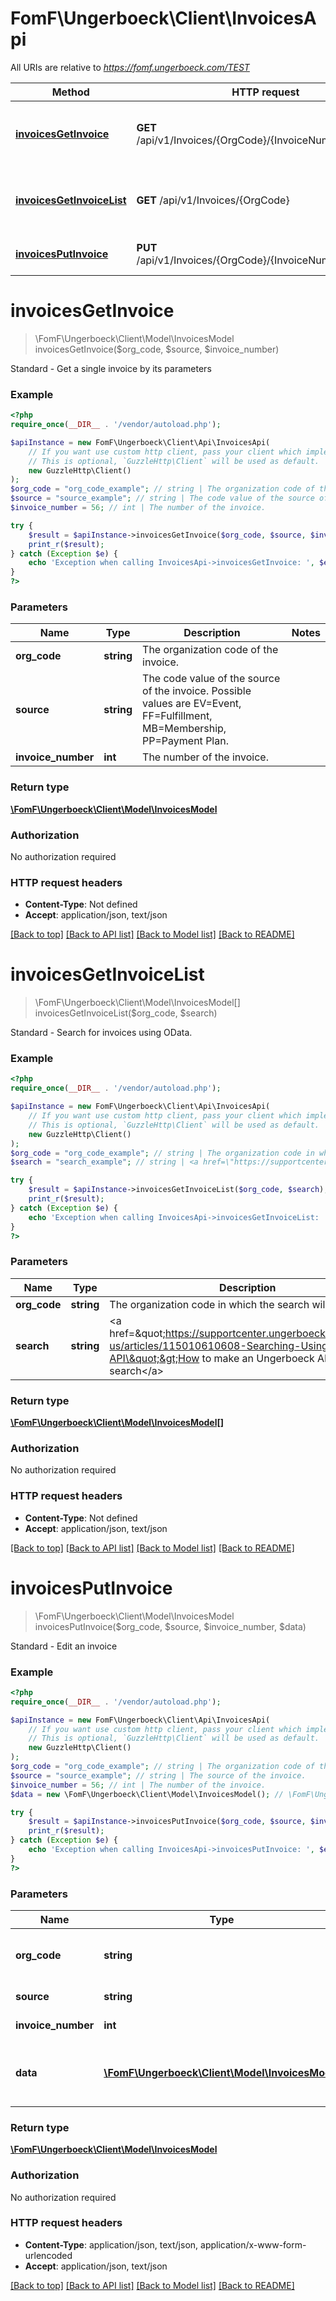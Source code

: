 # FomF\Ungerboeck\Client\InvoicesApi

All URIs are relative to *https://fomf.ungerboeck.com/TEST*

Method | HTTP request | Description
------------- | ------------- | -------------
[**invoicesGetInvoice**](InvoicesApi.md#invoicesGetInvoice) | **GET** /api/v1/Invoices/{OrgCode}/{InvoiceNumber}/{Source} | Standard - Get a single invoice by its parameters
[**invoicesGetInvoiceList**](InvoicesApi.md#invoicesGetInvoiceList) | **GET** /api/v1/Invoices/{OrgCode} | Standard - Search for invoices using OData.
[**invoicesPutInvoice**](InvoicesApi.md#invoicesPutInvoice) | **PUT** /api/v1/Invoices/{OrgCode}/{InvoiceNumber}/{Source} | Standard - Edit an invoice


# **invoicesGetInvoice**
> \FomF\Ungerboeck\Client\Model\InvoicesModel invoicesGetInvoice($org_code, $source, $invoice_number)

Standard - Get a single invoice by its parameters

### Example
```php
<?php
require_once(__DIR__ . '/vendor/autoload.php');

$apiInstance = new FomF\Ungerboeck\Client\Api\InvoicesApi(
    // If you want use custom http client, pass your client which implements `GuzzleHttp\ClientInterface`.
    // This is optional, `GuzzleHttp\Client` will be used as default.
    new GuzzleHttp\Client()
);
$org_code = "org_code_example"; // string | The organization code of the invoice.
$source = "source_example"; // string | The code value of the source of the invoice. Possible values are EV=Event, FF=Fulfillment, MB=Membership, PP=Payment Plan.
$invoice_number = 56; // int | The number of the invoice.

try {
    $result = $apiInstance->invoicesGetInvoice($org_code, $source, $invoice_number);
    print_r($result);
} catch (Exception $e) {
    echo 'Exception when calling InvoicesApi->invoicesGetInvoice: ', $e->getMessage(), PHP_EOL;
}
?>
```

### Parameters

Name | Type | Description  | Notes
------------- | ------------- | ------------- | -------------
 **org_code** | **string**| The organization code of the invoice. |
 **source** | **string**| The code value of the source of the invoice. Possible values are EV&#x3D;Event, FF&#x3D;Fulfillment, MB&#x3D;Membership, PP&#x3D;Payment Plan. |
 **invoice_number** | **int**| The number of the invoice. |

### Return type

[**\FomF\Ungerboeck\Client\Model\InvoicesModel**](../Model/InvoicesModel.md)

### Authorization

No authorization required

### HTTP request headers

 - **Content-Type**: Not defined
 - **Accept**: application/json, text/json

[[Back to top]](#) [[Back to API list]](../../README.md#documentation-for-api-endpoints) [[Back to Model list]](../../README.md#documentation-for-models) [[Back to README]](../../README.md)

# **invoicesGetInvoiceList**
> \FomF\Ungerboeck\Client\Model\InvoicesModel[] invoicesGetInvoiceList($org_code, $search)

Standard - Search for invoices using OData.

### Example
```php
<?php
require_once(__DIR__ . '/vendor/autoload.php');

$apiInstance = new FomF\Ungerboeck\Client\Api\InvoicesApi(
    // If you want use custom http client, pass your client which implements `GuzzleHttp\ClientInterface`.
    // This is optional, `GuzzleHttp\Client` will be used as default.
    new GuzzleHttp\Client()
);
$org_code = "org_code_example"; // string | The organization code in which the search will take place
$search = "search_example"; // string | <a href=\"https://supportcenter.ungerboeck.com/hc/en-us/articles/115010610608-Searching-Using-the-API\">How to make an Ungerboeck API search</a>

try {
    $result = $apiInstance->invoicesGetInvoiceList($org_code, $search);
    print_r($result);
} catch (Exception $e) {
    echo 'Exception when calling InvoicesApi->invoicesGetInvoiceList: ', $e->getMessage(), PHP_EOL;
}
?>
```

### Parameters

Name | Type | Description  | Notes
------------- | ------------- | ------------- | -------------
 **org_code** | **string**| The organization code in which the search will take place |
 **search** | **string**| &lt;a href&#x3D;\&quot;https://supportcenter.ungerboeck.com/hc/en-us/articles/115010610608-Searching-Using-the-API\&quot;&gt;How to make an Ungerboeck API search&lt;/a&gt; |

### Return type

[**\FomF\Ungerboeck\Client\Model\InvoicesModel[]**](../Model/InvoicesModel.md)

### Authorization

No authorization required

### HTTP request headers

 - **Content-Type**: Not defined
 - **Accept**: application/json, text/json

[[Back to top]](#) [[Back to API list]](../../README.md#documentation-for-api-endpoints) [[Back to Model list]](../../README.md#documentation-for-models) [[Back to README]](../../README.md)

# **invoicesPutInvoice**
> \FomF\Ungerboeck\Client\Model\InvoicesModel invoicesPutInvoice($org_code, $source, $invoice_number, $data)

Standard - Edit an invoice

### Example
```php
<?php
require_once(__DIR__ . '/vendor/autoload.php');

$apiInstance = new FomF\Ungerboeck\Client\Api\InvoicesApi(
    // If you want use custom http client, pass your client which implements `GuzzleHttp\ClientInterface`.
    // This is optional, `GuzzleHttp\Client` will be used as default.
    new GuzzleHttp\Client()
);
$org_code = "org_code_example"; // string | The organization code of the invoice.
$source = "source_example"; // string | The source of the invoice.
$invoice_number = 56; // int | The number of the invoice.
$data = new \FomF\Ungerboeck\Client\Model\InvoicesModel(); // \FomF\Ungerboeck\Client\Model\InvoicesModel | (Include in the HTTP Body) An InvoicesModel to edit.

try {
    $result = $apiInstance->invoicesPutInvoice($org_code, $source, $invoice_number, $data);
    print_r($result);
} catch (Exception $e) {
    echo 'Exception when calling InvoicesApi->invoicesPutInvoice: ', $e->getMessage(), PHP_EOL;
}
?>
```

### Parameters

Name | Type | Description  | Notes
------------- | ------------- | ------------- | -------------
 **org_code** | **string**| The organization code of the invoice. |
 **source** | **string**| The source of the invoice. |
 **invoice_number** | **int**| The number of the invoice. |
 **data** | [**\FomF\Ungerboeck\Client\Model\InvoicesModel**](../Model/InvoicesModel.md)| (Include in the HTTP Body) An InvoicesModel to edit. |

### Return type

[**\FomF\Ungerboeck\Client\Model\InvoicesModel**](../Model/InvoicesModel.md)

### Authorization

No authorization required

### HTTP request headers

 - **Content-Type**: application/json, text/json, application/x-www-form-urlencoded
 - **Accept**: application/json, text/json

[[Back to top]](#) [[Back to API list]](../../README.md#documentation-for-api-endpoints) [[Back to Model list]](../../README.md#documentation-for-models) [[Back to README]](../../README.md)

